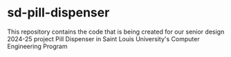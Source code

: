 # sd-pill-dispenser
This repository contains the code that is being created for our senior design 2024-25 project Pill Dispenser in Saint Louis University's Computer Engineering Program
